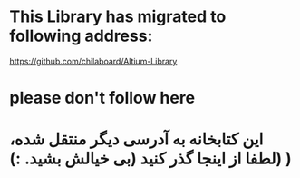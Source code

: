 # This Library has migrated to following address:
https://github.com/chilaboard/Altium-Library
# please don't follow here
# این کتابخانه به آدرسی دیگر منتقل شده، لطفا از اینجا گذر کنید (بی خیالش بشید. :)) )
